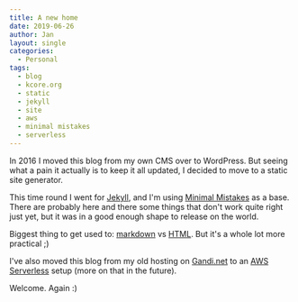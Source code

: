 ```yaml
---
title: A new home
date: 2019-06-26
author: Jan
layout: single
categories:
  - Personal
tags:
  - blog
  - kcore.org
  - static
  - jekyll
  - site
  - aws
  - minimal mistakes
  - serverless
---
```

In 2016 I moved this blog from my own CMS over to WordPress. But seeing what a pain it actually is to keep it all updated, I decided to move to a static site generator.

This time round I went for [Jekyll](https://jekyllrb.com/), and I'm using [Minimal Mistakes](https://github.com/mmistakes/minimal-mistakes/) as a base.
There are probably here and there some things that don't work quite right just yet, but it was in a good enough shape to release on the world.

Biggest thing to get used to: [markdown](https://en.wikipedia.org/wiki/Markdown) vs [HTML](https://en.wikipedia.org/wiki/HTML). But it's a whole lot more practical ;)

I've also moved this blog from my old hosting on [Gandi.net](https://gandi.net) to an [AWS Serverless](https://aws.amazon.com/serverless/) setup (more on that in the future).

Welcome. Again :)
